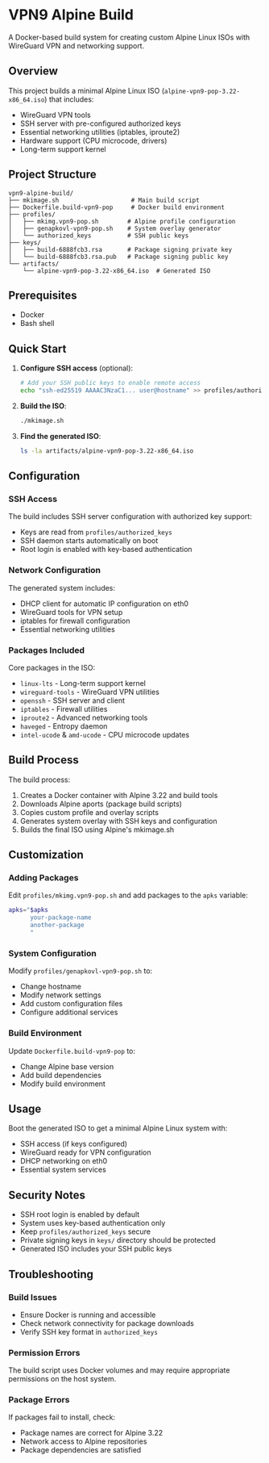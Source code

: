 # VPN9 Alpine Build

A Docker-based build system for creating custom Alpine Linux ISOs with WireGuard VPN and networking support.

## Overview

This project builds a minimal Alpine Linux ISO (`alpine-vpn9-pop-3.22-x86_64.iso`) that includes:

- WireGuard VPN tools
- SSH server with pre-configured authorized keys
- Essential networking utilities (iptables, iproute2)
- Hardware support (CPU microcode, drivers)
- Long-term support kernel

## Project Structure

```
vpn9-alpine-build/
├── mkimage.sh                    # Main build script
├── Dockerfile.build-vpn9-pop     # Docker build environment
├── profiles/
│   ├── mkimg.vpn9-pop.sh        # Alpine profile configuration
│   ├── genapkovl-vpn9-pop.sh    # System overlay generator
│   └── authorized_keys          # SSH public keys
├── keys/
│   ├── build-6888fcb3.rsa       # Package signing private key
│   └── build-6888fcb3.rsa.pub   # Package signing public key
└── artifacts/
    └── alpine-vpn9-pop-3.22-x86_64.iso  # Generated ISO
```

## Prerequisites

- Docker
- Bash shell

## Quick Start

1. **Configure SSH access** (optional):
   ```bash
   # Add your SSH public keys to enable remote access
   echo "ssh-ed25519 AAAAC3NzaC1... user@hostname" >> profiles/authorized_keys
   ```

2. **Build the ISO**:
   ```bash
   ./mkimage.sh
   ```

3. **Find the generated ISO**:
   ```bash
   ls -la artifacts/alpine-vpn9-pop-3.22-x86_64.iso
   ```

## Configuration

### SSH Access

The build includes SSH server configuration with authorized key support:

- Keys are read from `profiles/authorized_keys`
- SSH daemon starts automatically on boot
- Root login is enabled with key-based authentication

### Network Configuration

The generated system includes:
- DHCP client for automatic IP configuration on eth0
- WireGuard tools for VPN setup
- iptables for firewall configuration
- Essential networking utilities

### Packages Included

Core packages in the ISO:
- `linux-lts` - Long-term support kernel
- `wireguard-tools` - WireGuard VPN utilities
- `openssh` - SSH server and client
- `iptables` - Firewall utilities
- `iproute2` - Advanced networking tools
- `haveged` - Entropy daemon
- `intel-ucode` & `amd-ucode` - CPU microcode updates

## Build Process

The build process:

1. Creates a Docker container with Alpine 3.22 and build tools
2. Downloads Alpine aports (package build scripts)
3. Copies custom profile and overlay scripts
4. Generates system overlay with SSH keys and configuration
5. Builds the final ISO using Alpine's mkimage.sh

## Customization

### Adding Packages

Edit `profiles/mkimg.vpn9-pop.sh` and add packages to the `apks` variable:

```bash
apks="$apks
      your-package-name
      another-package
      "
```

### System Configuration

Modify `profiles/genapkovl-vpn9-pop.sh` to:
- Change hostname
- Modify network settings
- Add custom configuration files
- Configure additional services

### Build Environment

Update `Dockerfile.build-vpn9-pop` to:
- Change Alpine base version
- Add build dependencies
- Modify build environment

## Usage

Boot the generated ISO to get a minimal Alpine Linux system with:
- SSH access (if keys configured)
- WireGuard ready for VPN configuration
- DHCP networking on eth0
- Essential system services

## Security Notes

- SSH root login is enabled by default
- System uses key-based authentication only
- Keep `profiles/authorized_keys` secure
- Private signing keys in `keys/` directory should be protected
- Generated ISO includes your SSH public keys

## Troubleshooting

### Build Issues

- Ensure Docker is running and accessible
- Check network connectivity for package downloads
- Verify SSH key format in `authorized_keys`

### Permission Errors

The build script uses Docker volumes and may require appropriate permissions on the host system.

### Package Errors

If packages fail to install, check:
- Package names are correct for Alpine 3.22
- Network access to Alpine repositories
- Package dependencies are satisfied